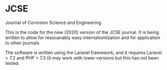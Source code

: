 # JCSE
Journal of Corrosion Science and Engineering

This is the code for the new (2020) version of the JCSE journal. It is being written to allow for reasoanably easy internationlization and for application to other journals.

The software is written using the Laravel framework, and it requires Laravel > 7.2 and PHP > 7.3 (it may work with lower versions but this has not been tested.
